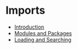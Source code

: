 # Imports

- [Introduction](00_intro.md)
- [Modules and Packages](00_intro.md)
- [Loading and Searching](00_intro.md)